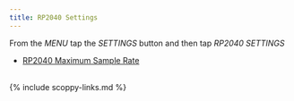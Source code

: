 ```yaml
---
title: RP2040 Settings
---
```


From the _MENU_ tap the _SETTINGS_ button and then tap _RP2040 SETTINGS_

* [RP2040 Maximum Sample Rate](./rp2040-max-sample-rate-setting)

<br>
{% include scoppy-links.md %}

